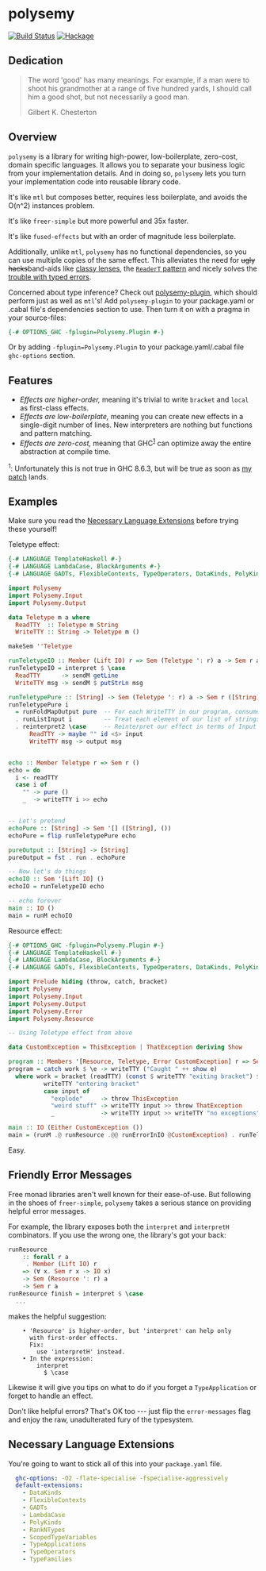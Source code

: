 # polysemy

[![Build Status](https://api.travis-ci.org/isovector/polysemy.svg?branch=master)](https://travis-ci.org/isovector/polysemy)
[![Hackage](https://img.shields.io/hackage/v/polysemy.svg?logo=haskell)](https://hackage.haskell.org/package/polysemy)

## Dedication

> The word 'good' has many meanings. For example, if a man were to shoot his
> grandmother at a range of five hundred yards, I should call him a good shot,
> but not necessarily a good man.
>
> Gilbert K. Chesterton


## Overview

`polysemy` is a library for writing high-power, low-boilerplate, zero-cost,
domain specific languages. It allows you to separate your business logic from
your implementation details. And in doing so, `polysemy` lets you turn your
implementation code into reusable library code.

It's like `mtl` but composes better, requires less boilerplate, and avoids the
O(n^2) instances problem.

It's like `freer-simple` but more powerful and 35x faster.

It's like `fused-effects` but with an order of magnitude less boilerplate.

Additionally, unlike `mtl`, `polysemy` has no functional dependencies, so you
can use multiple copies of the same effect. This alleviates the need for ~~ugly
hacks~~band-aids like [classy
lenses](http://hackage.haskell.org/package/lens-4.17.1/docs/Control-Lens-TH.html#v:makeClassy),
the [`ReaderT`
pattern](https://www.fpcomplete.com/blog/2017/06/readert-design-pattern) and
nicely solves the [trouble with typed
errors](https://www.parsonsmatt.org/2018/11/03/trouble_with_typed_errors.html).

Concerned about type inference? Check out
[polysemy-plugin](https://github.com/isovector/polysemy/tree/master/polysemy-plugin),
which should perform just as well as `mtl`'s! Add `polysemy-plugin` to your package.yaml
or .cabal file's dependencies section to use. Then turn it on with a pragma in your source-files:

```haskell
{-# OPTIONS_GHC -fplugin=Polysemy.Plugin #-}
```
Or by adding `-fplugin=Polysemy.Plugin` to your package.yaml/.cabal file `ghc-options` section.


## Features

* *Effects are higher-order,* meaning it's trivial to write `bracket` and `local`
    as first-class effects.
* *Effects are low-boilerplate,* meaning you can create new effects in a
    single-digit number of lines. New interpreters are nothing but functions and
    pattern matching.
* *Effects are zero-cost,* meaning that GHC<sup>[1](#fn1)</sup> can optimize
    away the entire abstraction at compile time.


<sup><a name="fn1">1</a></sup>: Unfortunately this is not true in GHC 8.6.3, but
will be true as soon as [my patch](https://gitlab.haskell.org/ghc/ghc/merge_requests/668/) lands.


## Examples

Make sure you read the [Necessary Language
Extensions](https://github.com/isovector/polysemy#necessary-language-extensions)
before trying these yourself!

Teletype effect:

```haskell
{-# LANGUAGE TemplateHaskell #-}
{-# LANGUAGE LambdaCase, BlockArguments #-}
{-# LANGUAGE GADTs, FlexibleContexts, TypeOperators, DataKinds, PolyKinds #-}

import Polysemy
import Polysemy.Input
import Polysemy.Output

data Teletype m a where
  ReadTTY  :: Teletype m String
  WriteTTY :: String -> Teletype m ()

makeSem ''Teletype

runTeletypeIO :: Member (Lift IO) r => Sem (Teletype ': r) a -> Sem r a
runTeletypeIO = interpret $ \case
  ReadTTY      -> sendM getLine
  WriteTTY msg -> sendM $ putStrLn msg

runTeletypePure :: [String] -> Sem (Teletype ': r) a -> Sem r ([String], a)
runTeletypePure i
  = runFoldMapOutput pure  -- For each WriteTTY in our program, consume an output by appending it to the list in a ([String], a)
  . runListInput i         -- Treat each element of our list of strings as a line of input
  . reinterpret2 \case     -- Reinterpret our effect in terms of Input and Output
      ReadTTY -> maybe "" id <$> input
      WriteTTY msg -> output msg


echo :: Member Teletype r => Sem r ()
echo = do
  i <- readTTY
  case i of
    "" -> pure ()
    _  -> writeTTY i >> echo


-- Let's pretend
echoPure :: [String] -> Sem '[] ([String], ())
echoPure = flip runTeletypePure echo

pureOutput :: [String] -> [String]
pureOutput = fst . run . echoPure

-- Now let's do things
echoIO :: Sem '[Lift IO] ()
echoIO = runTeletypeIO echo

-- echo forever
main :: IO ()
main = runM echoIO
```


Resource effect:

```haskell
{-# OPTIONS_GHC -fplugin=Polysemy.Plugin #-}
{-# LANGUAGE TemplateHaskell #-}
{-# LANGUAGE LambdaCase, BlockArguments #-}
{-# LANGUAGE GADTs, FlexibleContexts, TypeOperators, DataKinds, PolyKinds, TypeApplications #-}

import Prelude hiding (throw, catch, bracket)
import Polysemy
import Polysemy.Input
import Polysemy.Output
import Polysemy.Error
import Polysemy.Resource

-- Using Teletype effect from above

data CustomException = ThisException | ThatException deriving Show

program :: Members '[Resource, Teletype, Error CustomException] r => Sem r ()
program = catch work $ \e -> writeTTY ("Caught " ++ show e)
  where work = bracket (readTTY) (const $ writeTTY "exiting bracket") $ \input -> do
          writeTTY "entering bracket"
          case input of
            "explode"     -> throw ThisException
            "weird stuff" -> writeTTY input >> throw ThatException
            _             -> writeTTY input >> writeTTY "no exceptions"

main :: IO (Either CustomException ())
main = (runM .@ runResource .@@ runErrorInIO @CustomException) . runTeletypeIO $ program
```

Easy.


## Friendly Error Messages

Free monad libraries aren't well known for their ease-of-use. But following in
the shoes of `freer-simple`, `polysemy` takes a serious stance on providing
helpful error messages.

For example, the library exposes both the `interpret` and `interpretH`
combinators. If you use the wrong one, the library's got your back:

```haskell
runResource
    :: forall r a
     . Member (Lift IO) r
    => (∀ x. Sem r x -> IO x)
    -> Sem (Resource ': r) a
    -> Sem r a
runResource finish = interpret $ \case
  ...
```

makes the helpful suggestion:

```
    • 'Resource' is higher-order, but 'interpret' can help only
      with first-order effects.
      Fix:
        use 'interpretH' instead.
    • In the expression:
        interpret
          $ \case
```

Likewise it will give you tips on what to do if you forget a `TypeApplication`
or forget to handle an effect.

Don't like helpful errors? That's OK too --- just flip the `error-messages` flag
and enjoy the raw, unadulterated fury of the typesystem.


## Necessary Language Extensions

You're going to want to stick all of this into your `package.yaml` file.

```yaml
  ghc-options: -O2 -flate-specialise -fspecialise-aggressively
  default-extensions:
    - DataKinds
    - FlexibleContexts
    - GADTs
    - LambdaCase
    - PolyKinds
    - RankNTypes
    - ScopedTypeVariables
    - TypeApplications
    - TypeOperators
    - TypeFamilies
```
